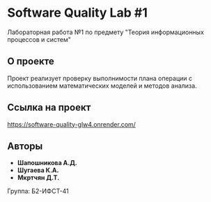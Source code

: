 # Software Quality Lab #1

Лабораторная работа №1 по предмету "Теория информационных процессов и систем"

## О проекте

Проект реализует проверку выполнимости плана операции с использованием математических моделей и методов анализа.

## Ссылка на проект

https://software-quality-glw4.onrender.com/

## Авторы

- **Шапошникова А.Д.**
- **Шугаева К.А.** 
- **Мкртчян Д.Т.**

Группа: Б2-ИФСТ-41


